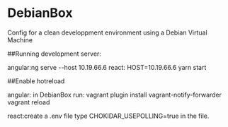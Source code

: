 # DebianBox
Config for a clean developpment environment using a Debian Virtual Machine

##Running development server:

angular:ng serve --host 10.19.66.6 
react: HOST=10.19.66.6 yarn start

##Enable hotreload

angular: in DebianBox run:
vagrant plugin install vagrant-notify-forwarder
 vagrant reload

react:create a .env file
type CHOKIDAR_USEPOLLING=true in the file.
